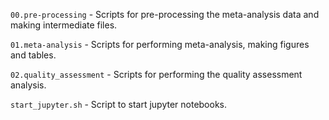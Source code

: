 `00.pre-processing` - Scripts for pre-processing the meta-analysis data and making intermediate files.

`01.meta-analysis` - Scripts for performing meta-analysis, making figures and tables.

`02.quality_assessment` - Scripts for performing the quality assessment analysis.

`start_jupyter.sh` - Script to start jupyter notebooks.
